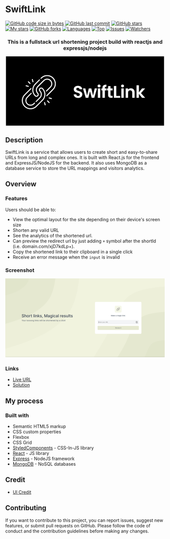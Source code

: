 
# SwiftLink

[![GitHub code size in bytes](https://img.shields.io/github/languages/code-size/TangoBeee/SwiftLink?logo=github&style=for-the-badge)](https://github.com/TangoBeee/) 
[![GitHub last commit](https://img.shields.io/github/last-commit/TangoBeee/SwiftLink?style=for-the-badge&logo=git)](https://github.com/TangoBeee/) 
[![GitHub stars](https://img.shields.io/github/stars/TangoBeee/SwiftLink?style=for-the-badge)](https://github.com/TangoBeee/SwiftLink/stargazers) 
[![My stars](https://img.shields.io/github/stars/TangoBeee?affiliations=OWNER%2CCOLLABORATOR&style=for-the-badge&label=My%20stars)](https://github.com/TangoBeee/SwiftLink/stargazers) 
[![GitHub forks](https://img.shields.io/github/forks/TangoBeee/SwiftLink?style=for-the-badge&logo=git)](https://github.com/TangoBeee/SwiftLink/network)
[![Languages](https://img.shields.io/github/languages/count/TangoBeee/SwiftLink?style=for-the-badge)](https://github.com/TangoBeee/SwiftLink)
[![Top](https://img.shields.io/github/languages/top/TangoBeee/SwiftLink?style=for-the-badge&label=Top%20Languages)](https://github.com/TangoBeee/SwiftLink)
[![Issues](https://img.shields.io/github/issues/TangoBeee/SwiftLink?style=for-the-badge&label=Issues)](https://github.com/TangoBeee/SwiftLink/issues)
[![Watchers](	https://img.shields.io/github/watchers/TangoBeee/SwiftLink?label=Watch&style=for-the-badge)](https://github.com/TangoBeee/SwiftLink/) 

<h3 align="center">This is a fullstack url shortening project build with reactjs and expressjs/nodejs</h3>

<p align="center">
    <a href="#">
        <img src="assets/SwiftLink%20Banner.png" alt="SwiftLink Banner"/>
    </a>
</p>

## Description
SwiftLink is a service that allows users to create short and easy-to-share URLs from long and complex ones. It is built with React.js for the frontend and ExpressJS/NodeJS for the backend. It also uses MongoDB as a database service to store the URL mappings and visitors analytics.

## Overview

### Features 
Users should be able to:

- View the optimal layout for the site depending on their device's screen size
- Shorten any valid URL
- See the analytics of the shortened url.
- Can preview the redirect url by just adding `+` symbol after the shortId (i.e. domain.com/xjD7kdLp+).
- Copy the shortened link to their clipboard in a single click
- Receive an error message when the `input` is invalid

### Screenshot

![SwiftLink](assets/screenshots/swiftlink-home.png)

### Links
* [Live URL]()
* [Solution](https://github.com/TangoBee/SwiftLink)

## My process

### Built with

- Semantic HTML5 markup
- CSS custom properties
- Flexbox
- CSS Grid
- [StyledComponents](https://styled-components.com/) - CSS-In-JS library
- [React](https://reactjs.org/) - JS library
- [Express](https://expressjs.com/) - NodeJS framework
- [MongoDB](https://www.mongodb.com/) - NoSQL databases

## Credit

- [UI Credit](https://dribbble.com/soroushchehresa)

## Contributing
If you want to contribute to this project, you can report issues, suggest new features, or submit pull requests on GitHub. Please follow the code of conduct and the contribution guidelines before making any changes.